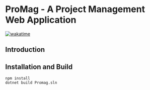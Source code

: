 # ProMag - A Project Management Web Application

[![wakatime](https://wakatime.com/badge/github/cowienduckie/promag.svg)](https://wakatime.com/badge/github/cowienduckie/promag)

## Introduction

## Installation and Build

```SHELL
npm install
dotnet build Promag.sln
```
